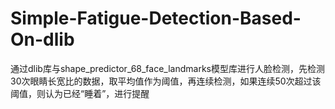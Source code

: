 # Simple-Fatigue-Detection-Based-On-dlib
通过dlib库与shape_predictor_68_face_landmarks模型库进行人脸检测，先检测30次眼睛长宽比的数据，取平均值作为阈值，再连续检测，如果连续50次超过该阈值，则认为已经“睡着”，进行提醒
